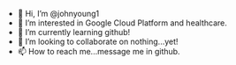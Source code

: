 - 👋 Hi, I’m @johnyoung1
- 👀 I’m interested in Google Cloud Platform and healthcare.
- 🌱 I’m currently learning github!
- 💞️ I’m looking to collaborate on nothing...yet!
- 📫 How to reach me...message me in github.

<!---
johnyoung1/johnyoung1 is a ✨ special ✨ repository because its `README.md` (this file) appears on your GitHub profile.
You can click the Preview link to take a look at your changes.
--->
